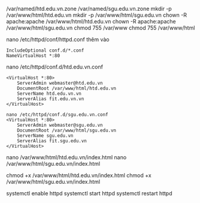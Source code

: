 /var/named/htd.edu.vn.zone
/var/named/sgu.edu.vn.zone
mkdir -p /var/www/html/htd.edu.vn
mkdir -p /var/www/html/sgu.edu.vn
chown -R apache:apache /var/www/html/htd.edu.vn
chown -R apache:apache /var/www/html/sgu.edu.vn
chmod 755 /var/www
chmod 755 /var/www/html

nano /etc/httpd/conf/httpd.conf
thêm vào 
```
IncludeOptional conf.d/*.conf
NameVirtualHost *:80
```

nano /etc/httpd/conf.d/htd.edu.vn.conf
```
<VirtualHost *:80>
	ServerAdmin webmaster@htd.edu.vn
	DocumentRoot /var/www/html/htd.edu.vn
	ServerName htd.edu.vn.vn
	ServerAlias fit.edu.vn.vn
</VirtualHost>

nano /etc/httpd/conf.d/sgu.edu.vn.conf
<VirtualHost *:80>
	ServerAdmin webmaster@sgu.edu.vn
	DocumentRoot /var/www/html/sgu.edu.vn
	ServerName sgu.edu.vn
	ServerAlias fit.sgu.edu.vn
</VirtualHost>
```

nano /var/www/html/htd.edu.vn/index.html
nano /var/www/html/sgu.edu.vn/index.html

chmod +x /var/www/html/htd.edu.vn/index.html
chmod +x /var/www/html/sgu.edu.vn/index.html

systemctl enable httpd
systemctl start httpd
systemctl restart httpd
